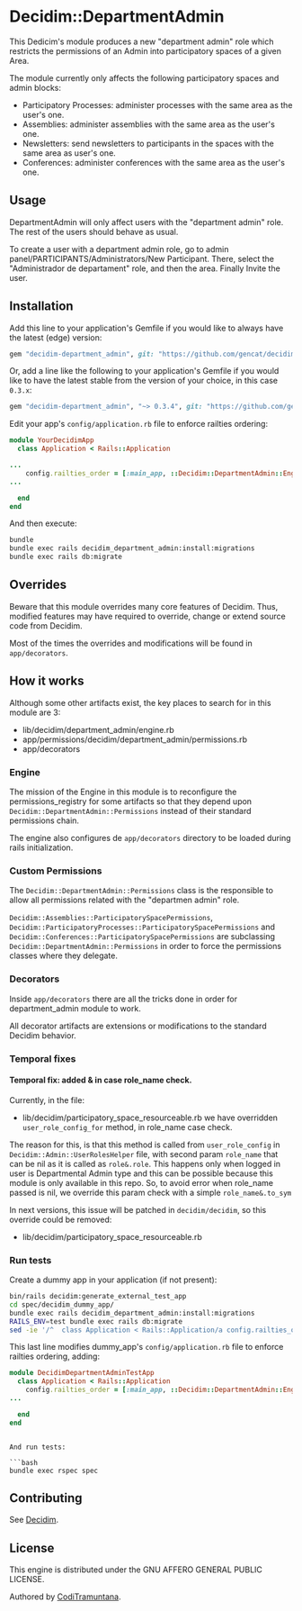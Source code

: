 # Decidim::DepartmentAdmin

This Dedicim's module produces a new \"department admin\" role which restricts the permissions of an Admin into participatory spaces of a given Area.

The module currently only affects the following participatory spaces and admin blocks:

- Participatory Processes: administer processes with the same area as the user's one.
- Assemblies: administer assemblies with the same area as the user's one.
- Newsletters: send newsletters to participants in the spaces with the same area as user's one.
- Conferences: administer conferences with the same area as the user's one.

## Usage

DepartmentAdmin will only affect users with the "department admin" role. The rest of the users should behave as usual.

To create a user with a department admin role, go to admin panel/PARTICIPANTS/Administrators/New Participant. There, select the "Administrador de departament" role, and then the area. Finally Invite the user.

## Installation

Add this line to your application's Gemfile if you would like to always have the latest (edge) version:

```ruby
gem "decidim-department_admin", git: "https://github.com/gencat/decidim-department-admin.git"
```

Or, add a line like the following to your application's Gemfile if you would like to have the latest stable from the version of your choice, in this case `0.3.x`:

```ruby
gem "decidim-department_admin", "~> 0.3.4", git: "https://github.com/gencat/decidim-department-admin.git"
```

Edit your app's `config/application.rb` file to enforce railties ordering:
```ruby
module YourDecidimApp
  class Application < Rails::Application

...
    config.railties_order = [:main_app, ::Decidim::DepartmentAdmin::Engine, :all]
...

  end
end
```

And then execute:

```bash
bundle
bundle exec rails decidim_department_admin:install:migrations
bundle exec rails db:migrate
```

## Overrides
Beware that this module overrides many core features of Decidim. Thus, modified features may have required to override, change or extend source code from Decidim.

Most of the times the overrides and modifications will be found in `app/decorators`.

## How it works
Although some other artifacts exist, the key places to search for in this module are 3:
- lib/decidim/department_admin/engine.rb
- app/permissions/decidim/department_admin/permissions.rb
- app/decorators

### Engine
The mission of the Engine in this module is to reconfigure the permissions_registry for some artifacts so that they depend upon `Decidim::DepartmentAdmin::Permissions` instead of their standard permissions chain.

The engine also configures de `app/decorators` directory to be loaded during rails initialization.

### Custom Permissions
The `Decidim::DepartmentAdmin::Permissions` class is the responsible to allow all permissions related with the "departmen admin" role.

`Decidim::Assemblies::ParticipatorySpacePermissions`, `Decidim::ParticipatoryProcesses::ParticipatorySpacePermissions` and
`Decidim::Conferences::ParticipatorySpacePermissions` are subclassing `Decidim::DepartmentAdmin::Permissions` in order to force the permissions classes where they delegate.

### Decorators
Inside `app/decorators` there are all the tricks done in order for department_admin module to work.

All decorator artifacts are extensions or modifications to the standard Decidim behavior.

### Temporal fixes

#### Temporal fix: added & in case role_name check.

Currently, in the file:
- lib/decidim/participatory_space_resourceable.rb
we have overridden `user_role_config_for` method, in role_name case check.

The reason for this, is that this method is called from `user_role_config` in `Decidim::Admin::UserRolesHelper` file, with second param `role_name` that can be nil as it is called as `role&.role`.
This happens only when logged in user is Departmental Admin type and this can be possible because this module is only available in this repo.
So, to avoid error when role_name passed is nil, we override this param check with a simple `role_name&.to_sym`

In next versions, this issue will be patched in `decidim/decidim`, so this override could be removed:
- lib/decidim/participatory_space_resourceable.rb

### Run tests

Create a dummy app in your application (if not present):

```bash
bin/rails decidim:generate_external_test_app
cd spec/decidim_dummy_app/
bundle exec rails decidim_department_admin:install:migrations
RAILS_ENV=test bundle exec rails db:migrate
sed -ie '/^  class Application < Rails::Application/a config.railties_order = [:main_app, ::Decidim::DepartmentAdmin::Engine, :all]' config/application.rb
```

This last line modifies dummy_app's `config/application.rb` file to enforce railties ordering, adding:
```ruby
module DecidimDepartmentAdminTestApp
  class Application < Rails::Application
    config.railties_order = [:main_app, ::Decidim::DepartmentAdmin::Engine, :all]
...

  end
end
```

```

And run tests:

```bash
bundle exec rspec spec
```

## Contributing

See [Decidim](https://github.com/decidim/decidim).

## License

This engine is distributed under the GNU AFFERO GENERAL PUBLIC LICENSE.

Authored by [CodiTramuntana](http://coditramuntana.com).
